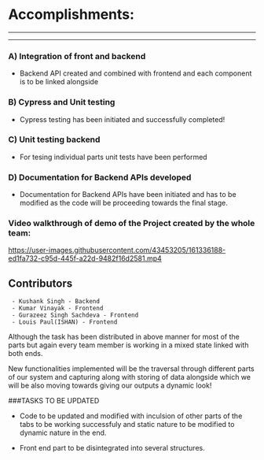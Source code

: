 # Accomplishments:
--------
--------




### A) Integration of front and backend

 - Backend API created and combined with frontend and each component is to be linked alongside
 
### B) Cypress and Unit testing

 - Cypress testing has been initiated and successfully completed!

### C) Unit testing backend

 - For tesing individual parts unit tests have been performed 
 
### D) Documentation for Backend APIs developed
 
  - Documentation for Backend APIs have been initiated and has to be modified as the code will be proceeding towards the final stage.
  

### Video walkthrough of demo of the Project created by the whole team:

https://user-images.githubusercontent.com/43453205/161336188-ed1fa732-c95d-445f-a22d-9482f16d2581.mp4


## Contributors 

	 - Kushank Singh - Backend
	 - Kumar Vinayak - Frontend
	 - Gurazeez Singh Sachdeva - Frontend
	 - Louis Paul(ISHAN) - Frontend

Although the task has been distributed in above manner for most of the parts but again every team member is working in a mixed state linked with both ends.

New functionalities implemented will be the traversal through different parts of our system and capturing along with storing of data alongside which we will be also moving towards giving our outputs a dynamic look!

###TASKS TO BE UPDATED
- Code to be updated and modified with inculsion of other parts of the tabs to be working successfuly and static nature to be modified to dynamic nature in the end.
 
- Front end part to be disintegrated into several structures.








